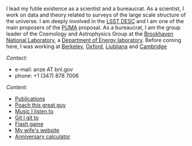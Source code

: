 
I lead my futile existence as a scientist and a bureaucrat. As a scientist, I work on data and theory related to surveys of the large scale structure of the universe. I am deeply involved in the [LSST DESC](https://lsstdesc.org/) and I am one of the main proposers of the [PUMA](https://www.puma.bnl.gov/)  proposal. As a bureaucrat, I am the group leader of the Cosmology and Astrophysics Group at the [Brookhaven National Laboratory](http://www.cosmo.bnl.gov/), a [Department of Energy laboratory](http://www.energy.gov/). Before coming here, I was working at [Berkeley](http://bccp.lbl.gov/), [Oxford](http://www-astro.physics.ox.ac.uk/), [Ljubljana](http://www.fmf.uni-lj.si/) and [Cambridge](http://www.mrao.cam.ac.uk/)

_Contact:_
 * e-mail: anze AT bnl.gov
 *  phone: +1 (347) 878 7006

_Content:_
 * [Publications](http://arxiv.org/find/grp_physics/1/au:+Slosar/0/1/0/all/0/1)
 * [Poach this great guy](assets/doc/cv.pdf)
 * [Music I listen to](http://www.last.fm/user/slosar/library)
 * [Git I git to](http://www.github.com/slosar)
 * [Flash game](http://www.slosar.com/sloni)
 * [My wife's website](http://www.wa-analyst.com/)
 * [Anniversary calculator](http://slosar.com/cgi-bin/anni.py)
	
